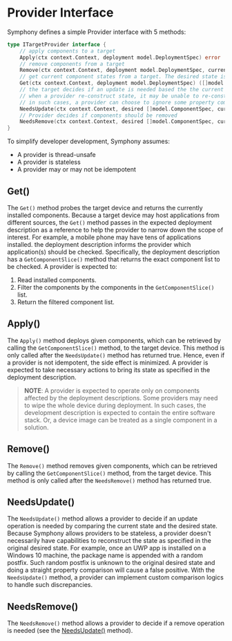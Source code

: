 # Provider Interface

Symphony defines a simple Provider interface with 5 methods:

```go
type ITargetProvider interface {
    // apply components to a target
    Apply(ctx context.Context, deployment model.DeploymentSpec) error
    // remove components from a target
    Remove(ctx context.Context, deployment model.DeploymentSpec, currentRef []model.ComponentSpec) error
    // get current component states from a target. The desired state is passed in as a reference
    Get(ctx context.Context, deployment model.DeploymentSpec) ([]model.ComponentSpec, error)
    // the target decides if an update is needed based the the current components and deisred components
    // when a provider re-construct state, it may be unable to re-construct some of the properties
    // in such cases, a provider can choose to ignore some property comparisions
    NeedsUpdate(ctx context.Context, desired []model.ComponentSpec, current []model.ComponentSpec) bool
    // Provider decides if components should be removed
    NeedsRemove(ctx context.Context, desired []model.ComponentSpec, current []model.ComponentSpec) bool
}
```
To simplify developer development, Symphony assumes:

* A provider is thread-unsafe
* A provider is stateless
* A provider may or may not be idempotent

## Get()
The ```Get()``` method probes the target device and returns the currently installed components. Because a target device may host applications from different sources, the ```Get()``` method passes in the expected deployment description as a reference to help the provider to narrow down the scope of interest. For example, a mobile phone may have tens of applications installed. the deployment description informs the provider which application(s) should be checked. Specifically, the deployment description has a ```GetComponentSlice()``` method that returns the exact component list to be checked. 
A provider is expected to:

1. Read installed components.
2. Filter the components by the components in the ```GetComponentSlice()``` list.
3. Return the filtered component list.

## Apply()
The ```Apply()``` method deploys given components, which can be retrieved by calling the ```GetComponentSlice()``` method, to the target device. This method is only called after the ```NeedsUpdate()``` method has returned true. Hence, even if a provider is not idempotent, the side effect is minimized. A provider is expected to take necessary actions to bring its state as specified in the deployment description. 

> **NOTE**: A provider is expected to operate only on components affected by the deployment descriptions. Some providers may need to wipe the whole device during deployment. In such cases, the development description is expected to contain the entire software stack. Or, a device image can be treated as a single component in a solution.

## Remove()
The ```Remove()``` method removes given components, which can be retrieved by calling the ```GetComponentSlice()``` method, from the target device. This method is only called after the ```NeedsRemove()``` method has returned true. 

## NeedsUpdate()
The ```NeedsUpdate()``` method allows a provider to decide if an update operation is needed by comparing the current state and the desired state. Because Symphony allows providers to be stateless, a provider doesn't necessarily have capabilities to reconstruct the state as specified in the original desired state. For example, once an UWP app is installed on a Windows 10 machine, the package name is appended with a random postfix. Such random postfix is unknown to the original desired state and doing a straight property comparison will cause a false positive. With the ```NeedsUpdate()``` method, a provider can implement custom comparison logics to handle such discrepancies. 

## NeedsRemove()
The ```NeedsRemove()``` method allows a provider to decide if a remove operation is needed (see the [NeedsUpdate()](#needsupdate) method).
